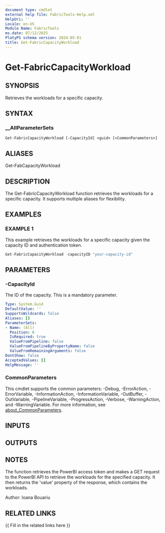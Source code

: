 ```yaml
---
document type: cmdlet
external help file: FabricTools-Help.xml
HelpUri: ''
Locale: en-US
Module Name: FabricTools
ms.date: 07/12/2025
PlatyPS schema version: 2024-05-01
title: Get-FabricCapacityWorkload
---
```


# Get-FabricCapacityWorkload

## SYNOPSIS

Retrieves the workloads for a specific capacity.

## SYNTAX

### __AllParameterSets

```
Get-FabricCapacityWorkload [-CapacityId] <guid> [<CommonParameters>]
```

## ALIASES

Get-FabCapacityWorkload

## DESCRIPTION

The Get-FabricCapacityWorkload function retrieves the workloads for a specific capacity.
It supports multiple aliases for flexibility.

## EXAMPLES

### EXAMPLE 1

This example retrieves the workloads for a specific capacity given the capacity ID and authentication token.

```powershell
Get-FabricCapacityWorkload -capacityID "your-capacity-id"
```

## PARAMETERS

### -CapacityId

The ID of the capacity.
This is a mandatory parameter.

```yaml
Type: System.Guid
DefaultValue: ''
SupportsWildcards: false
Aliases: []
ParameterSets:
- Name: (All)
  Position: 0
  IsRequired: true
  ValueFromPipeline: false
  ValueFromPipelineByPropertyName: false
  ValueFromRemainingArguments: false
DontShow: false
AcceptedValues: []
HelpMessage: ''
```

### CommonParameters

This cmdlet supports the common parameters: -Debug, -ErrorAction, -ErrorVariable,
-InformationAction, -InformationVariable, -OutBuffer, -OutVariable, -PipelineVariable,
-ProgressAction, -Verbose, -WarningAction, and -WarningVariable. For more information, see
[about_CommonParameters](https://go.microsoft.com/fwlink/?LinkID=113216).

## INPUTS

## OUTPUTS

## NOTES

The function retrieves the PowerBI access token and makes a GET request to the PowerBI API to retrieve the workloads for the specified capacity.
It then returns the 'value' property of the response, which contains the workloads.

Author: Ioana Bouariu

## RELATED LINKS

{{ Fill in the related links here }}

